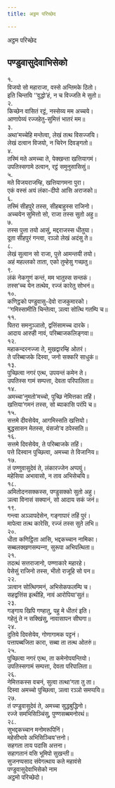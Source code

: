 ```yaml
---
title: अट्ठम परिच्छेद

---
```

अट्ठम परिच्छेद  


## पण्डुवासुदेवाभिसेको

१.  
विजयो सो महाराजा, वस्से अन्तिमके ठितो।  
इति चिन्तयि ‘‘वुद्धो’हं, न च विज्‍जति मे सुतो॥  
२.  
किच्छेन वासितं रट्ठं, नस्सेय्य मम अच्‍चये।  
आणापेय्यं रज्‍जहेतु-सुमित्तं भातरं मम॥  
३.  
अथा’मच्‍चेहि मन्तेत्वा, लेखं तत्थ विसज्‍जयि।  
लेखं दत्वान विजयो, न चिरेन दिवङ्गतो॥  
४.  
तस्मिं मते अमच्‍चा ते, पेक्खन्ता खत्तियागमं।  
उपतिस्सगामे ठत्वान, रट्ठं समुनुसासिसुं॥  
५.  
मते विजयराजम्हि, खत्तियागमना पुरा।  
एकं वस्सं अयं लंका-दीपो आसि अराजको॥  
६.  
तस्मिं सीहपुरे तस्स, सीहबाहुस्स राजिनो।  
अच्‍चयेन सुमित्तो सो, राजा तस्स सुतो अहु॥  
७.  
तस्स पुत्ता तयो आसुं, मद्दराजस्स धीतुया।  
दूता सीहपुरं गन्त्वा, रञ्‍ञो लेखं अदंसु ते॥  
८.  
लेखं सुत्वान सो राजा, पुत्ते आमन्तयी तयो।  
अहं महल्‍लको ताता, एको तुम्हेसु गच्छतु॥  
९.  
लंकं नेकगुणं कन्तं, मम भातुस्स सन्तकं।  
तस्स’च्‍च येन तत्थेव, रज्‍जं कारेतु सोभनं॥  
१०.  
कणिट्ठको पण्डुवासु-देवो राजकुमारको।  
‘‘गमिस्सामीति चिन्तेत्वा, ञत्वा सोत्थि गतम्पि च॥  
११.  
पितरा समनुञ्‍ञातो, द्वत्तिंसामच्‍च दारके।  
आदाय आरुही नावं, परिब्बाजकलिङ्गवा॥  
१२.  
महाकन्दरनज्‍जा ते, मुखद्वारम्हि ओतरं।  
ते परिब्बाजके दिस्वा, जनो सक्‍करि साधुकं॥  
१३.  
पुच्छित्वा नगरं एत्थ, उपयन्तं कमेन ते।  
उपतिस्स गामं सम्पत्ता, देवता परिपालिता॥  
१४.  
अमच्‍चा’नुमतो’मच्‍चो, पुच्छि नेमित्तका तहिं।  
खत्तिया’गमनं तस्स, सो ब्याकासि परंपि च॥  
१५.  
सत्तमे दीवसेयेव, आगमिस्सति खत्तियो।  
बुद्धसासन मेतस्स, वंसजो’व ठपेस्सति॥  
१६.  
सत्तमे दिवसेयेव, ते परिब्बाजके तहिं।  
पत्ते दिस्वान पुच्छित्वा, अमच्‍चा ते विजानिय॥  
१७.  
तं पण्णुवासुदेवं ते, लंकारज्‍जेन अप्पयुं।  
महेसिया अभावासो, न ताव अभिसेचयि॥  
१८.  
अमितोदनसक्‍कस्स, पण्डुसक्‍को सुतो अहु।  
ञत्वा विनासं सक्यानं, सो आदाय सकं जनं॥  
१९.  
गन्त्वा अञ्‍ञापदेसेन, गङ्गापारं तहिं पुरं।  
मापेत्वा तत्थ कारेसि, रज्‍जं तस्स सुते लभि॥  
२०.  
धीता कणिट्ठिता आसि, भद्दकच्‍चान नामिका।  
सब्बलक्खणसम्पन्‍ना, सुरूपा अभिपत्थिता॥  
२१.  
तदत्थं सत्तराजानो, पण्णाकारे महारहे।  
पेसेसुं राजिनो तस्स, भीतो राजूहि सो पन॥  
२२.  
ञत्वान सोत्थिगमनं, अभिसेकफलम्पि च।  
सहद्वत्तिंस इत्थीहि, नावं आरोपिया’सुतं॥  
२३.  
गङ्गाय खिपि गण्हातु, पहु मे धीतरं इति।  
गहेतुं ते न सक्खिंसु, नावासापन सीघगा॥  
२४.  
दुतिये दिवसेयेव, गोणागामक पट्टनं।  
पत्तापब्बजिता कारा, सब्बा ता तत्थ ओतरुं॥  
२५.  
पुच्छित्वा नगरं एत्थ, ता कमेनोपयन्तियो।  
उपतिस्सगामं सम्पत्ता, देवता परिपालिता॥  
२६.  
नेमित्तकस्स वचनं, सुत्वा तत्था’गता तु ता।  
दिस्वा अमच्‍चो पुच्छित्वा, ञत्वा रञ्‍ञो समप्पयि॥  
२७.  
तं पण्डुवासुदेवं ते, अमच्‍चा सुद्धबुद्धिनो।  
रज्‍जे समभिसिञ्‍चिंसु, पुण्णसब्बमनोरथं॥  
२८.  
सुभद्दकच्‍चान मनोमरूपिनिं।  
महेसीभावे अभिसिञ्‍चिय’त्तनो।  
सहगता ताय पदासि अत्तना।  
सहागतानं वसि भूमिपो सुखन्ती॥  
सुजनप्पसाद संवेगत्थाय कते महावंसे  
पण्डुवासुदेवाभिसेको नाम  
अट्ठमो परिच्छेदो।  